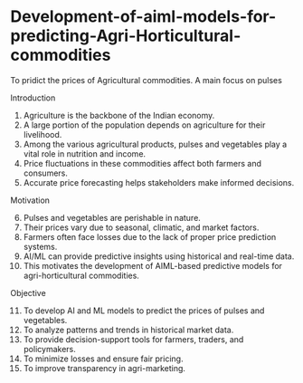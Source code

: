 # Development-of-aiml-models-for-predicting-Agri-Horticultural-commodities
To pridict the prices of Agricultural commodities. A main focus on pulses 

 Introduction

1. Agriculture is the backbone of the Indian economy.
2. A large portion of the population depends on agriculture for their livelihood.
3. Among the various agricultural products, pulses and vegetables play a vital role in nutrition and income.
4. Price fluctuations in these commodities affect both farmers and consumers.
5. Accurate price forecasting helps stakeholders make informed decisions.

 Motivation

6. Pulses and vegetables are perishable in nature.
7. Their prices vary due to seasonal, climatic, and market factors.
8. Farmers often face losses due to the lack of proper price prediction systems.
9. AI/ML can provide predictive insights using historical and real-time data.
10. This motivates the development of AIML-based predictive models for agri-horticultural commodities.

 Objective

11. To develop AI and ML models to predict the prices of pulses and vegetables.
12. To analyze patterns and trends in historical market data.
13. To provide decision-support tools for farmers, traders, and policymakers.
14. To minimize losses and ensure fair pricing.
15. To improve transparency in agri-marketing.




